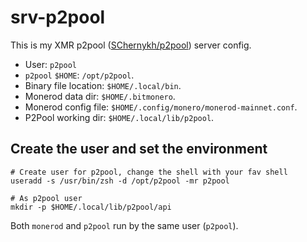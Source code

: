 # srv-p2pool

This is my XMR p2pool ([SChernykh/p2pool](https://github.com/SChernykh/p2pool)) server config.

- User: `p2pool`
- `p2pool` `$HOME`: `/opt/p2pool`.
- Binary file location: `$HOME/.local/bin`.
- Monerod data dir: `$HOME/.bitmonero`.
- Monerod config file: `$HOME/.config/monero/monerod-mainnet.conf`.
- P2Pool working dir: `$HOME/.local/lib/p2pool`.

## Create the user and set the environment

```shell
# Create user for p2pool, change the shell with your fav shell
useradd -s /usr/bin/zsh -d /opt/p2pool -mr p2pool

# As p2pool user
mkdir -p $HOME/.local/lib/p2pool/api
```

Both `monerod` and `p2pool` run by the same user (`p2pool`).

